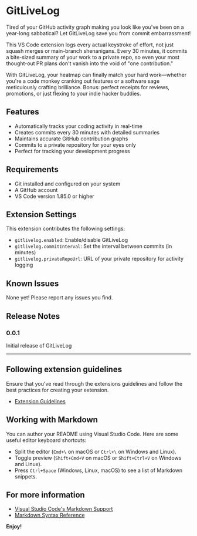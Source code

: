 # GitLiveLog

Tired of your GitHub activity graph making you look like you've been on a year-long sabbatical? Let GitLiveLog save you from commit embarrassment! 

This VS Code extension logs every actual keystroke of effort, not just squash merges or main-branch shenanigans. Every 30 minutes, it commits a bite-sized summary of your work to a private repo, so even your most thought-out PR plans don't vanish into the void of "one contribution."

With GitLiveLog, your heatmap can finally match your hard work—whether you're a code monkey cranking out features or a software sage meticulously crafting brilliance. Bonus: perfect receipts for reviews, promotions, or just flexing to your indie hacker buddies.

## Features

- Automatically tracks your coding activity in real-time
- Creates commits every 30 minutes with detailed summaries
- Maintains accurate GitHub contribution graphs
- Commits to a private repository for your eyes only
- Perfect for tracking your development progress

## Requirements

- Git installed and configured on your system
- A GitHub account
- VS Code version 1.85.0 or higher

## Extension Settings

This extension contributes the following settings:

* `gitlivelog.enabled`: Enable/disable GitLiveLog
* `gitlivelog.commitInterval`: Set the interval between commits (in minutes)
* `gitlivelog.privateRepoUrl`: URL of your private repository for activity logging

## Known Issues

None yet! Please report any issues you find.

## Release Notes

### 0.0.1

Initial release of GitLiveLog

---

## Following extension guidelines

Ensure that you've read through the extensions guidelines and follow the best practices for creating your extension.

* [Extension Guidelines](https://code.visualstudio.com/api/references/extension-guidelines)

## Working with Markdown

You can author your README using Visual Studio Code. Here are some useful editor keyboard shortcuts:

* Split the editor (`Cmd+\` on macOS or `Ctrl+\` on Windows and Linux).
* Toggle preview (`Shift+Cmd+V` on macOS or `Shift+Ctrl+V` on Windows and Linux).
* Press `Ctrl+Space` (Windows, Linux, macOS) to see a list of Markdown snippets.

## For more information

* [Visual Studio Code's Markdown Support](http://code.visualstudio.com/docs/languages/markdown)
* [Markdown Syntax Reference](https://help.github.com/articles/markdown-basics/)

**Enjoy!**
